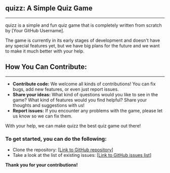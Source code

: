 ## quizz: A Simple Quiz Game

---

quizz is a simple and fun quiz game that is completely written from scratch by [Your GitHub Username].

The game is currently in its early stages of development and doesn't have any special features yet, but we have big plans for the future and we want to make it much better with your help.

## How You Can Contribute:

---

- **Contribute code:** We welcome all kinds of contributions! You can fix bugs, add new features, or even just report issues.
- **Share your ideas:** What kind of questions would you like to see in the game? What kind of features would you find helpful? Share your thoughts and suggestions with us!
- **Report issues:** If you encounter any problems with the game, please let us know so we can fix them.

With your help, we can make quizz the best quiz game out there!

### To get started, you can do the following:

- Clone the repository: [[Link to GitHub repository](https://github.com/MMETehrani/quizz_app/)]
- Take a look at the list of existing issues: [[Link to GitHub issues list](https://github.com/MMETehrani/quizz_app/issues)]

**Thank you for your contributions!**